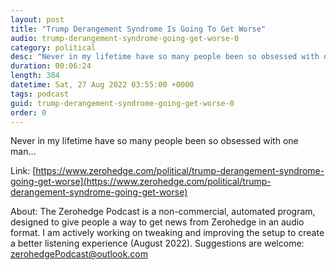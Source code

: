 ```yaml
---
layout: post
title: "Trump Derangement Syndrome Is Going To Get Worse"
audio: trump-derangement-syndrome-going-get-worse-0
category: political
desc: "Never in my lifetime have so many people been so obsessed with one man..."
duration: 00:06:24
length: 384
datetime: Sat, 27 Aug 2022 03:55:00 +0000
tags: podcast
guid: trump-derangement-syndrome-going-get-worse-0
order: 0
---
```

Never in my lifetime have so many people been so obsessed with one man...

Link: [https://www.zerohedge.com/political/trump-derangement-syndrome-going-get-worse](https://www.zerohedge.com/political/trump-derangement-syndrome-going-get-worse)

About: The Zerohedge Podcast is a non-commercial, automated program, designed to give people a way to get news from Zerohedge in an audio format.  I am actively working on tweaking and improving the setup to create a better listening experience (August 2022).  Suggestions are welcome: [zerohedgePodcast@outlook.com](mailto:zerohedgePodcast@outlook.com)